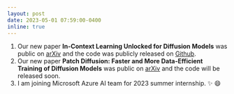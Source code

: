 ```yaml
---
layout: post
date: 2023-05-01 07:59:00-0400
inline: true
---
```


1. Our new paper **In-Context Learning Unlocked for Diffusion Models** was public on [arXiv](https://arxiv.org/abs/2305.01115) and the code was publicly released on [Github](https://github.com/Zhendong-Wang/Prompt-Diffusion). 
2. Our new paper **Patch Diffusion: Faster and More Data-Efficient Training of Diffusion Models** was public on [arXiv](https://arxiv.org/abs/2304.12526) and the code will be released soon.
3. I am joining Microsoft Azure AI team for 2023 summer internship. :sparkles: :smile: